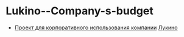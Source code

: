 # Lukino--Company-s-budget

* <a href="https://stargus.github.io/Lukino--Company-s-budget/">Проект для корпоративного использования компании</a> <a href= "https://lukino.ru/"> Лукино </a>
